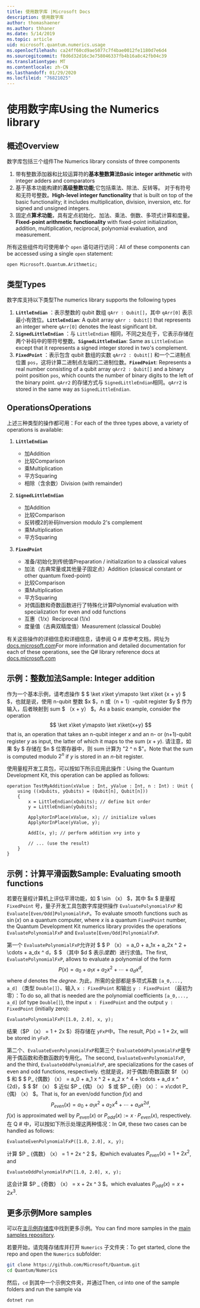 ```yaml
---
title: 使用数字库 |Microsoft Docs
description: 使用数字库
author: thomashaener
ms.author: thhaner
ms.date: 5/14/2019
ms.topic: article
uid: microsoft.quantum.numerics.usage
ms.openlocfilehash: ca24ff60cd9ae5077c7f4bae0012fe1180d7e6d4
ms.sourcegitcommit: f8d6d32d16c3e758046337fb4b16a8c42fb04c39
ms.translationtype: MT
ms.contentlocale: zh-CN
ms.lasthandoff: 01/29/2020
ms.locfileid: "76821025"
---
```

# <a name="using-the-numerics-library"></a><span data-ttu-id="2ad34-103">使用数字库</span><span class="sxs-lookup"><span data-stu-id="2ad34-103">Using the Numerics library</span></span>

## <a name="overview"></a><span data-ttu-id="2ad34-104">概述</span><span class="sxs-lookup"><span data-stu-id="2ad34-104">Overview</span></span>

<span data-ttu-id="2ad34-105">数字库包括三个组件</span><span class="sxs-lookup"><span data-stu-id="2ad34-105">The Numerics library consists of three components</span></span>

1. <span data-ttu-id="2ad34-106">带有整数添加器和比较运算符的**基本整数算法**</span><span class="sxs-lookup"><span data-stu-id="2ad34-106">**Basic integer arithmetic** with integer adders and comparators</span></span>
1. <span data-ttu-id="2ad34-107">基于基本功能构建的**高级整数功能**;它包括乘法、除法、反转等。 对于有符号和无符号整数。</span><span class="sxs-lookup"><span data-stu-id="2ad34-107">**High-level integer functionality** that is built on top of the basic  functionality; it includes multiplication, division, inversion, etc.  for signed and unsigned integers.</span></span>
1. <span data-ttu-id="2ad34-108">固定点**算术功能**，具有定点初始化、加法、乘法、倒数、多项式计算和度量。</span><span class="sxs-lookup"><span data-stu-id="2ad34-108">**Fixed-point arithmetic functionality** with fixed-point initialization,  addition, multiplication, reciprocal, polynomial evaluation, and measurement.</span></span>

<span data-ttu-id="2ad34-109">所有这些组件均可使用单个 `open` 语句进行访问：</span><span class="sxs-lookup"><span data-stu-id="2ad34-109">All of these components can be accessed using a single `open` statement:</span></span>
```qsharp
open Microsoft.Quantum.Arithmetic;
```

## <a name="types"></a><span data-ttu-id="2ad34-110">类型</span><span class="sxs-lookup"><span data-stu-id="2ad34-110">Types</span></span>

<span data-ttu-id="2ad34-111">数字库支持以下类型</span><span class="sxs-lookup"><span data-stu-id="2ad34-111">The numerics library supports the following types</span></span>

1. <span data-ttu-id="2ad34-112">**`LittleEndian`** ：表示整数的 qubit 数组 `qArr : Qubit[]`，其中 `qArr[0]` 表示最小有效位。</span><span class="sxs-lookup"><span data-stu-id="2ad34-112">**`LittleEndian`**: A qubit array `qArr : Qubit[]` that represents an integer where `qArr[0]` denotes the least significant bit.</span></span>
1. <span data-ttu-id="2ad34-113">**`SignedLittleEndian`** ：与 `LittleEndian` 相同，不同之处在于，它表示存储在两个补码中的带符号整数。</span><span class="sxs-lookup"><span data-stu-id="2ad34-113">**`SignedLittleEndian`**: Same as `LittleEndian` except that it represents a signed integer stored in two's complement.</span></span>
1. <span data-ttu-id="2ad34-114">**`FixedPoint`** ：表示包含 qubit 数组的实数 `qArr2 : Qubit[]` 和一个二进制点位置 `pos`，这将计算二进制点左端的二进制位数。</span><span class="sxs-lookup"><span data-stu-id="2ad34-114">**`FixedPoint`**: Represents a real number consisting of a qubit array `qArr2 : Qubit[]` and a binary point position `pos`, which counts the number of binary digits to the left of the binary point.</span></span> <span data-ttu-id="2ad34-115">`qArr2` 的存储方式与 `SignedLittleEndian`相同。</span><span class="sxs-lookup"><span data-stu-id="2ad34-115">`qArr2` is stored in the same way as `SignedLittleEndian`.</span></span>

## <a name="operations"></a><span data-ttu-id="2ad34-116">Operations</span><span class="sxs-lookup"><span data-stu-id="2ad34-116">Operations</span></span>

<span data-ttu-id="2ad34-117">上述三种类型的操作都可用：</span><span class="sxs-lookup"><span data-stu-id="2ad34-117">For each of the three types above, a variety of operations is available:</span></span>

1. **`LittleEndian`**
    - <span data-ttu-id="2ad34-118">加</span><span class="sxs-lookup"><span data-stu-id="2ad34-118">Addition</span></span>
    - <span data-ttu-id="2ad34-119">比较</span><span class="sxs-lookup"><span data-stu-id="2ad34-119">Comparison</span></span>
    - <span data-ttu-id="2ad34-120">乘</span><span class="sxs-lookup"><span data-stu-id="2ad34-120">Multiplication</span></span>
    - <span data-ttu-id="2ad34-121">平方</span><span class="sxs-lookup"><span data-stu-id="2ad34-121">Squaring</span></span>
    - <span data-ttu-id="2ad34-122">相除（含余数）</span><span class="sxs-lookup"><span data-stu-id="2ad34-122">Division (with remainder)</span></span>

1. **`SignedLittleEndian`**
    - <span data-ttu-id="2ad34-123">加</span><span class="sxs-lookup"><span data-stu-id="2ad34-123">Addition</span></span>
    - <span data-ttu-id="2ad34-124">比较</span><span class="sxs-lookup"><span data-stu-id="2ad34-124">Comparison</span></span>
    - <span data-ttu-id="2ad34-125">反转模2的补码</span><span class="sxs-lookup"><span data-stu-id="2ad34-125">Inversion modulo 2's complement</span></span>
    - <span data-ttu-id="2ad34-126">乘</span><span class="sxs-lookup"><span data-stu-id="2ad34-126">Multiplication</span></span>
    - <span data-ttu-id="2ad34-127">平方</span><span class="sxs-lookup"><span data-stu-id="2ad34-127">Squaring</span></span>

1. **`FixedPoint`**
    - <span data-ttu-id="2ad34-128">准备/初始化到传统值</span><span class="sxs-lookup"><span data-stu-id="2ad34-128">Preparation / initialization to a classical values</span></span>
    - <span data-ttu-id="2ad34-129">加法（古典常量或其他量子固定点）</span><span class="sxs-lookup"><span data-stu-id="2ad34-129">Addition (classical constant or other quantum fixed-point)</span></span>
    - <span data-ttu-id="2ad34-130">比较</span><span class="sxs-lookup"><span data-stu-id="2ad34-130">Comparison</span></span>
    - <span data-ttu-id="2ad34-131">乘</span><span class="sxs-lookup"><span data-stu-id="2ad34-131">Multiplication</span></span>
    - <span data-ttu-id="2ad34-132">平方</span><span class="sxs-lookup"><span data-stu-id="2ad34-132">Squaring</span></span>
    - <span data-ttu-id="2ad34-133">对偶函数和奇数函数进行了特殊化计算</span><span class="sxs-lookup"><span data-stu-id="2ad34-133">Polynomial evaluation with specialization for even and odd functions</span></span>
    - <span data-ttu-id="2ad34-134">互惠（1/x）</span><span class="sxs-lookup"><span data-stu-id="2ad34-134">Reciprocal (1/x)</span></span>
    - <span data-ttu-id="2ad34-135">度量值（古典双精度值）</span><span class="sxs-lookup"><span data-stu-id="2ad34-135">Measurement (classical Double)</span></span>

<span data-ttu-id="2ad34-136">有关这些操作的详细信息和详细信息，请参阅 Q # 库参考文档，网址为[docs.microsoft.com](https://docs.microsoft.com/quantum)</span><span class="sxs-lookup"><span data-stu-id="2ad34-136">For more information and detailed documentation for each of these operations, see the Q# library reference docs at [docs.microsoft.com](https://docs.microsoft.com/quantum)</span></span>

## <a name="sample-integer-addition"></a><span data-ttu-id="2ad34-137">示例：整数加法</span><span class="sxs-lookup"><span data-stu-id="2ad34-137">Sample: Integer addition</span></span>

<span data-ttu-id="2ad34-138">作为一个基本示例，请考虑操作 $ $ \ket x\ket y\mapsto \ket x\ket {x + y} $ $，也就是说，使用 n-qubit 整数 $x $，n 或（n + 1）-qubit register $y $ 作为输入，后者映射到 sum $ （x + y） $。</span><span class="sxs-lookup"><span data-stu-id="2ad34-138">As a basic example, consider the operation $$ \ket x\ket y\mapsto \ket x\ket{x+y} $$ that is, an operation that takes an n-qubit integer $x$ and an n- or (n+1)-qubit register $y$ as input, the latter of which it maps to the sum $(x+y)$.</span></span> <span data-ttu-id="2ad34-139">请注意，如果 $y $ 存储在 $n $ 位寄存器中，则 sum 计算为 "2 ^ n $"。</span><span class="sxs-lookup"><span data-stu-id="2ad34-139">Note that the sum is computed modulo $2^n$ if $y$ is stored in an $n$-bit register.</span></span>

<span data-ttu-id="2ad34-140">使用量程开发工具包，可以按如下所示应用此操作：</span><span class="sxs-lookup"><span data-stu-id="2ad34-140">Using the Quantum Development Kit, this operation can be applied as follows:</span></span>
```qsharp
operation TestMyAddition(xValue : Int, yValue : Int, n : Int) : Unit {
    using ((xQubits, yQubits) = (Qubit[n], Qubit[n]))
    {
        x = LittleEndian(xQubits); // define bit order
        y = LittleEndian(yQubits);
        
        ApplyXorInPlace(xValue, x); // initialize values
        ApplyXorInPlace(yValue, y);
        
        AddI(x, y); // perform addition x+y into y
        
        // ... (use the result)
    }
}
```

## <a name="sample-evaluating-smooth-functions"></a><span data-ttu-id="2ad34-141">示例：计算平滑函数</span><span class="sxs-lookup"><span data-stu-id="2ad34-141">Sample: Evaluating smooth functions</span></span>

<span data-ttu-id="2ad34-142">若要在量程计算机上评估平滑功能，如 $ \sin （x） $，其中 $x $ 是量程 `FixedPoint` 号，量子开发工具包数字库提供操作 `EvaluatePolynomialFxP` 和 `Evaluate[Even/Odd]PolynomialFxP`。</span><span class="sxs-lookup"><span data-stu-id="2ad34-142">To evaluate smooth functions such as $\sin(x)$ on a quantum computer, where $x$ is a quantum `FixedPoint` number, the Quantum Development Kit numerics library provides the operations `EvaluatePolynomialFxP` and `Evaluate[Even/Odd]PolynomialFxP`.</span></span>

<span data-ttu-id="2ad34-143">第一个 `EvaluatePolynomialFxP`允许对 $ $ P （x） = a_0 + a_1x + a_2x ^ 2 + \cdots + a_dx ^ d，$ $ （其中 $d $ 表示*度数*）进行求值。</span><span class="sxs-lookup"><span data-stu-id="2ad34-143">The first, `EvaluatePolynomialFxP`, allows to evaluate a polynomial of the form $$ P(x) = a_0 + a_1x + a_2x^2 + \cdots + a_dx^d, $$ where $d$ denotes the *degree*.</span></span> <span data-ttu-id="2ad34-144">为此，所需的全部都是多项式系数 `[a_0,..., a_d]` （类型 `Double[]`）、输入 `x : FixedPoint` 和输出 `y : FixedPoint` （最初为零）：</span><span class="sxs-lookup"><span data-stu-id="2ad34-144">To do so, all that is needed are the polynomial coefficients `[a_0,..., a_d]` (of type `Double[]`), the input `x : FixedPoint` and the output `y : FixedPoint` (initially zero):</span></span>
```qsharp
EvaluatePolynomialFxP([1.0, 2.0], x, y);
```
<span data-ttu-id="2ad34-145">结果（$P （x） = 1 + 2x $）将存储在 `yFxP`中。</span><span class="sxs-lookup"><span data-stu-id="2ad34-145">The result, $P(x)=1+2x$, will be stored in `yFxP`.</span></span>

<span data-ttu-id="2ad34-146">第二个、`EvaluateEvenPolynomialFxP`和第三个 `EvaluateOddPolynomialFxP`是专用于偶函数和奇数函数的专用化。</span><span class="sxs-lookup"><span data-stu-id="2ad34-146">The second, `EvaluateEvenPolynomialFxP`, and the third, `EvaluateOddPolynomialFxP`, are specializations for the cases of even and odd functions, respectively.</span></span> <span data-ttu-id="2ad34-147">也就是说，对于偶数/奇数函数 $f （x） $ 和 $ $ P_ {偶数} （x） = a_0 + a_1 x ^ 2 + a_2 x ^ 4 + \cdots + a_d x ^ {2d}，$ $ $f （x） $ 近似 $P _ {偶} （x） $ 或 $P _ {奇} （x）： = x\cdot P_ {偶} （x） $。</span><span class="sxs-lookup"><span data-stu-id="2ad34-147">That is, for an even/odd function $f(x)$ and $$ P_{even}(x)=a_0 + a_1 x^2 + a_2 x^4 + \cdots + a_d x^{2d}, $$ $f(x)$ is approximated well by $P_{even}(x)$ or $P_{odd}(x) := x\cdot P_{even}(x)$, respectively.</span></span>
<span data-ttu-id="2ad34-148">在 Q # 中，可以按如下所示处理这两种情况：</span><span class="sxs-lookup"><span data-stu-id="2ad34-148">In Q#, these two cases can be handled as follows:</span></span>
```qsharp
EvaluateEvenPolynomialFxP([1.0, 2.0], x, y);
```
<span data-ttu-id="2ad34-149">计算 $P _ {偶数} （x） = 1 + 2x ^ 2 $，和</span><span class="sxs-lookup"><span data-stu-id="2ad34-149">which evaluates $P_{even}(x) = 1 + 2x^2$, and</span></span>
```qsharp
EvaluateOddPolynomialFxP([1.0, 2.0], x, y);
```
<span data-ttu-id="2ad34-150">这会计算 $P _ {奇数} （x） = x + 2x ^ 3 $。</span><span class="sxs-lookup"><span data-stu-id="2ad34-150">which evaluates $P_{odd}(x) = x + 2x^3$.</span></span>

## <a name="more-samples"></a><span data-ttu-id="2ad34-151">更多示例</span><span class="sxs-lookup"><span data-stu-id="2ad34-151">More samples</span></span>

<span data-ttu-id="2ad34-152">可以在[主示例存储库](https://github.com/Microsoft/Quantum)中找到更多示例。</span><span class="sxs-lookup"><span data-stu-id="2ad34-152">You can find more samples in the [main samples repository](https://github.com/Microsoft/Quantum).</span></span>

<span data-ttu-id="2ad34-153">若要开始，请克隆存储库并打开 `Numerics` 子文件夹：</span><span class="sxs-lookup"><span data-stu-id="2ad34-153">To get started, clone the repo and open the `Numerics` subfolder:</span></span>

```bash
git clone https://github.com/Microsoft/Quantum.git
cd Quantum/Numerics
```

<span data-ttu-id="2ad34-154">然后，`cd` 到其中一个示例文件夹，并通过</span><span class="sxs-lookup"><span data-stu-id="2ad34-154">Then, `cd` into one of the sample folders and run the sample via</span></span>

```bash
dotnet run
```
